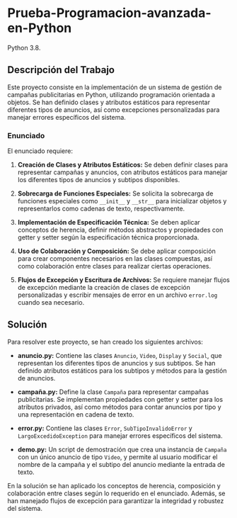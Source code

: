 # Prueba-Programacion-avanzada-en-Python
Python 3.8.

## Descripción del Trabajo

Este proyecto consiste en la implementación de un sistema de gestión de campañas publicitarias en Python, utilizando programación orientada a objetos. Se han definido clases y atributos estáticos para representar diferentes tipos de anuncios, así como excepciones personalizadas para manejar errores específicos del sistema.

### Enunciado

El enunciado requiere:

1. **Creación de Clases y Atributos Estáticos:** Se deben definir clases para representar campañas y anuncios, con atributos estáticos para manejar los diferentes tipos de anuncios y subtipos disponibles.
   
2. **Sobrecarga de Funciones Especiales:** Se solicita la sobrecarga de funciones especiales como `__init__` y `__str__` para inicializar objetos y representarlos como cadenas de texto, respectivamente.

3. **Implementación de Especificación Técnica:** Se deben aplicar conceptos de herencia, definir métodos abstractos y propiedades con getter y setter según la especificación técnica proporcionada.

4. **Uso de Colaboración y Composición:** Se debe aplicar composición para crear componentes necesarios en las clases compuestas, así como colaboración entre clases para realizar ciertas operaciones.

5. **Flujos de Excepción y Escritura de Archivos:** Se requiere manejar flujos de excepción mediante la creación de clases de excepción personalizadas y escribir mensajes de error en un archivo `error.log` cuando sea necesario.

## Solución

Para resolver este proyecto, se han creado los siguientes archivos:

- **anuncio.py:** Contiene las clases `Anuncio`, `Video`, `Display` y `Social`, que representan los diferentes tipos de anuncios y sus subtipos. Se han definido atributos estáticos para los subtipos y métodos para la gestión de anuncios.

- **campaña.py:** Define la clase `Campaña` para representar campañas publicitarias. Se implementan propiedades con getter y setter para los atributos privados, así como métodos para contar anuncios por tipo y una representación en cadena de texto.

- **error.py:** Contiene las clases `Error`, `SubTipoInvalidoError` y `LargoExcedidoException` para manejar errores específicos del sistema.

- **demo.py:** Un script de demostración que crea una instancia de `Campaña` con un único anuncio de tipo `Video`, y permite al usuario modificar el nombre de la campaña y el subtipo del anuncio mediante la entrada de texto.

En la solución se han aplicado los conceptos de herencia, composición y colaboración entre clases según lo requerido en el enunciado. Además, se han manejado flujos de excepción para garantizar la integridad y robustez del sistema.